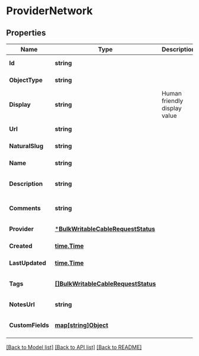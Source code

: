# ProviderNetwork

## Properties
Name | Type | Description | Notes
------------ | ------------- | ------------- | -------------
**Id** | **string** |  | [default to null]
**ObjectType** | **string** |  | [default to null]
**Display** | **string** | Human friendly display value | [default to null]
**Url** | **string** |  | [default to null]
**NaturalSlug** | **string** |  | [default to null]
**Name** | **string** |  | [default to null]
**Description** | **string** |  | [optional] [default to null]
**Comments** | **string** |  | [optional] [default to null]
**Provider** | [***BulkWritableCableRequestStatus**](BulkWritableCableRequest_status.md) |  | [default to null]
**Created** | [**time.Time**](time.Time.md) |  | [default to null]
**LastUpdated** | [**time.Time**](time.Time.md) |  | [default to null]
**Tags** | [**[]BulkWritableCableRequestStatus**](BulkWritableCableRequest_status.md) |  | [optional] [default to null]
**NotesUrl** | **string** |  | [default to null]
**CustomFields** | [**map[string]Object**](.md) |  | [optional] [default to null]

[[Back to Model list]](../README.md#documentation-for-models) [[Back to API list]](../README.md#documentation-for-api-endpoints) [[Back to README]](../README.md)

